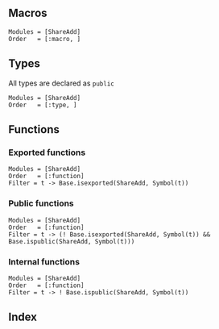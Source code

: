 ## Macros

```@autodocs
Modules = [ShareAdd]
Order   = [:macro, ]
```

## Types

All types are declared as `public`

```@autodocs
Modules = [ShareAdd]
Order   = [:type, ]
```

## Functions

### Exported functions

```@autodocs
Modules = [ShareAdd]
Order   = [:function]
Filter = t -> Base.isexported(ShareAdd, Symbol(t))
```

### Public functions

```@autodocs
Modules = [ShareAdd]
Order   = [:function]
Filter = t -> (! Base.isexported(ShareAdd, Symbol(t)) && Base.ispublic(ShareAdd, Symbol(t)))
```

### Internal functions

```@autodocs
Modules = [ShareAdd]
Order   = [:function]
Filter = t -> ! Base.ispublic(ShareAdd, Symbol(t))
```

## Index

```@index
```